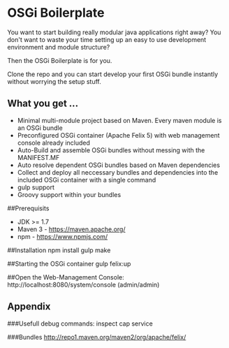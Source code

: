 # OSGi Boilerplate

You want to start building really modular java applications right away? 
You don't want to waste your time setting up an easy to use development environment and module structure?

Then the OSGi Boilerplate is for you.

Clone the repo and you can start develop your first OSGi bundle instantly without worrying the setup stuff.


## What you get ...
* Minimal multi-module project based on Maven. Every maven module is an OSGi bundle
* Preconfigured OSGi container (Apache Felix 5) with web management console already included
* Auto-Build and assemble OSGi bundles without messing with the MANIFEST.MF
* Auto resolve dependent OSGi bundles based on Maven dependencies
* Collect and deploy all neccessary bundles and dependencies into the included OSGi container with a single command
* gulp support
* Groovy support within your bundles

##Prerequisits
* JDK >= 1.7
* Maven 3 - https://maven.apache.org/
* npm - https://www.npmjs.com/

##Installation
    npm install
    gulp make

##Starting the OSGi container
    gulp felix:up
    
##Open the Web-Management Console:
    http://localhost:8080/system/console (admin/admin)

## Appendix

###Usefull debug commands:
    inspect cap service

###Bundles
    http://repo1.maven.org/maven2/org/apache/felix/